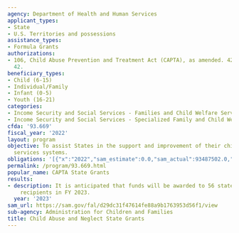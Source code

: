 ```yaml
---
agency: Department of Health and Human Services
applicant_types:
- State
- U.S. Territories and possessions
assistance_types:
- Formula Grants
authorizations:
- 106, Child Abuse Prevention and Treatment Act (CAPTA), as amended. 42 U.S.C. &sect;
  42.
beneficiary_types:
- Child (6-15)
- Individual/Family
- Infant (0-5)
- Youth (16-21)
categories:
- Income Security and Social Services - Families and Child Welfare Services
- Income Security and Social Services - Specialized Family and Child Welfare Services
cfda: '93.669'
fiscal_year: '2022'
layout: program
objective: To assist States in the support and improvement of their child protective
  services systems.
obligations: '[{"x":"2022","sam_estimate":0.0,"sam_actual":93487502.0,"usa_spending_actual":91621224.25},{"x":"2023","sam_estimate":103466000.0,"sam_actual":0.0,"usa_spending_actual":100456848.66},{"x":"2024","sam_estimate":123375000.0,"sam_actual":0.0,"usa_spending_actual":0.0}]'
permalink: /program/93.669.html
popular_name: CAPTA State Grants
results:
- description: It is anticipated that funds will be awarded to 56 state and territorial
    recipients in FY 2023.
  year: '2023'
sam_url: https://sam.gov/fal/d29dc31f47614fe88a9b1763953d56f1/view
sub-agency: Administration for Children and Families
title: Child Abuse and Neglect State Grants
---
```

